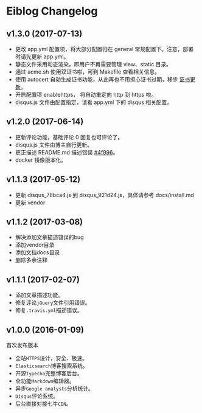 # Eiblog Changelog

## v1.3.0 (2017-07-13)
* 更改 app.yml 配置项，将大部分配置归在 general 常规配置下。注意，部署时请先更新 app.yml。
* 静态文件采用动态渲染，即用户不再需要管理 view、static 目录。
* 通过 acme.sh 使用双证书啦，可到 Makefile 查看相关信息。
* 使用 autocert 自动生成证书功能，从此再也不用担心证书过期，移步 [证书更新](https://github.com/eiblog/eiblog/blob/master/docs/autocert.md)。
* 开启配置项 enablehttps， 将自动重定向 http 到 https 啦。
* disqus.js 文件由配置指定，请看 app.yml 下的 disqus 相关配置。

## v1.2.0 (2017-06-14)
* 更新评论功能，基础评论 0 回复也可评论了。
* disqus.js 文件由博主自行更新。
* 更正描述 README.md 描述错误 [#4f996](https://github.com/eiblog/eiblog/commit/4f9965b6bdefe087dd0805c1840afcb2752cd155)。
* docker 镜像版本化。

## v1.1.3 (2017-05-12)
* 更新 disqus_78bca4.js 到 disqus_921d24.js，具体请参考 docs/install.md
* 更新 vendor

## v1.1.2 (2017-03-08)
* 解决添加文章描述错误的bug
* 添加vendor目录
* 添加文档docs目录
* 删除多余注释

## v1.1.1 (2017-02-07)
* 添加文章描述功能。
* 修复评论`jQuery`文件引用错误。
* 修复`.travis.yml`描述错误。

## v1.0.0 (2016-01-09)
首次发布版本

* 全站`HTTPS`设计，安全、极速。
* `Elasticsearch`博客搜索系统。
* 开源`Typecho`完整博客后台。
* 全功能`Markdown`编辑器。
* 异步`Google analysts`分析统计。
* `Disqus`评论系统。
* 后台直接对接七牛`CDN`。
